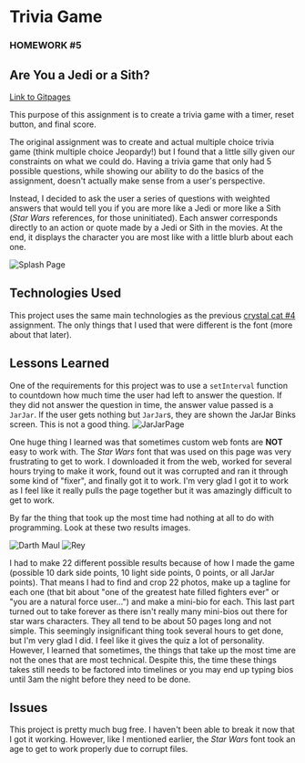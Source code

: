 # Trivia Game
### HOMEWORK #5
## Are You a Jedi or a Sith?
[Link to Gitpages](https://oitowl7.github.io/trivia-game/)

This purpose of this assignment is to create a trivia game with a timer, reset button, and final score. 

The original assignment was to create and actual multiple choice trivia game (think multiple choice Jeopardy!) but I found that a little silly given our constraints on what we could do. Having a trivia game that only had 5 possible questions, while showing our ability to do the basics of the assignment, doesn't actually make sense from a user's perspective.

Instead, I decided to ask the user a series of questions with weighted answers that would tell you if you are more like a Jedi or more like a Sith (*Star Wars* references, for those uninitiated). Each answer corresponds directly to an action or quote made by a Jedi or Sith in the movies. At the end, it displays the character you are most like with a little blurb about each one.

![Splash Page](https://i.imgur.com/XwT4QFi.jpg)

## Technologies Used
This project uses the same main technologies as the previous [crystal cat #4](https://github.com/oitowl7/crystals) assignment. The only things that I used that were different is the font (more about that later).

## Lessons Learned
One of the requirements for this project was to use a `setInterval` function to countdown how much time the user had left to answer the question. If they did not answer the question in time, the answer value passed is a `JarJar`. If the user gets nothing but `JarJar`s, they are shown the JarJar Binks screen. This is not a good thing.
![JarJarPage](https://i.imgur.com/k3X6DOc.jpg)

One huge thing I learned was that sometimes custom web fonts are **NOT** easy to work with. The *Star Wars* font that was used on this page was very frustrating to get to work. I downloaded it from the web, worked for several hours trying to make it work, found out it was corrupted and ran it through some kind of "fixer", and finally got it to work. I'm very glad I got it to work as I feel like it really pulls the page together but it was amazingly difficult to get to work.

By far the thing that took up the most time had nothing at all to do with programming. Look at these two results images.

![Darth Maul](https://i.imgur.com/GF6OizP.jpg)
![Rey](https://i.imgur.com/8pg26fM.jpg)

I had to make 22 different possible results because of how I made the game (possible 10 dark side points, 10 light side points, 0 points, or all JarJar points). That means I had to find and crop 22 photos, make up a tagline for each one (that bit about "one of the greatest hate filled fighters ever" or "you are a natural force user...") and make a mini-bio for each. This last part turned out to take forever as there isn't really many mini-bios out there for star wars characters. They all tend to be about 50 pages long and not simple. This seemingly insignificant thing took several hours to get done, but I'm very glad I did. I feel like it gives the quiz a lot of personality. However, I learned that sometimes, the things that take up the most time are not the ones that are most technical. Despite this, the time these things takes still needs to be factored into timelines or you may end up typing bios until 3am the night before they need to be done.

## Issues
This project is pretty much bug free. I haven't been able to break it now that I got it working. However, like I mentioned earlier, the *Star Wars* font took an age to get to work properly due to corrupt files.
